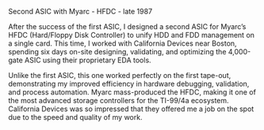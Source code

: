 Second ASIC with Myarc - HFDC - late 1987

After the success of the first ASIC, I designed a second ASIC for Myarc’s HFDC (Hard/Floppy Disk Controller) to unify HDD and FDD management on a single card. This time, I worked with California Devices near Boston, spending six days on-site designing, validating, and optimizing the 4,000-gate ASIC using their proprietary EDA tools.

Unlike the first ASIC, this one worked perfectly on the first tape-out, demonstrating my improved efficiency in hardware debugging, validation, and process automation. Myarc mass-produced the HFDC, making it one of the most advanced storage controllers for the TI-99/4a ecosystem. California Devices was so impressed that they offered me a job on the spot due to the speed and quality of my work.